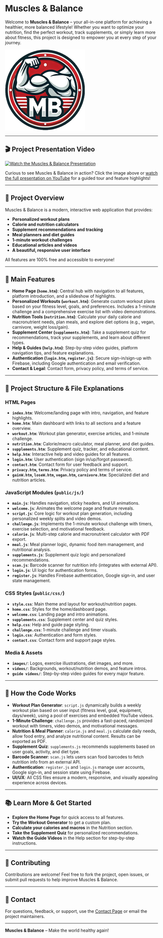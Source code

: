 # Muscles & Balance

Welcome to **Muscles & Balance** – your all-in-one platform for achieving a healthier, more balanced lifestyle! Whether you want to optimize your nutrition, find the perfect workout, track supplements, or simply learn more about fitness, this project is designed to empower you at every step of your journey.

![Muscles & Balance Logo](public/images/MBlogo.png)

---

## 🎬 Project Presentation Video

[![Watch the Muscles & Balance Presentation](https://img.youtube.com/vi/bhsddRrvvh0/0.jpg)](https://youtu.be/bhsddRrvvh0?si=TISFgPWqLhPs5UgX)

Curious to see Muscles & Balance in action? Click the image above or [watch the full presentation on YouTube](https://youtu.be/bhsddRrvvh0?si=TISFgPWqLhPs5UgX) for a guided tour and feature highlights!

---

## 🌟 Project Overview

Muscles & Balance is a modern, interactive web application that provides:
- **Personalized workout plans**
- **Calorie and nutrition calculators**
- **Supplement recommendations and tracking**
- **Meal planners and diet guides**
- **1-minute workout challenges**
- **Educational articles and videos**
- **A beautiful, responsive user interface**

All features are 100% free and accessible to everyone!

---

## 🚀 Main Features

- **Home Page (`home.htm`)**: Central hub with navigation to all features, platform introduction, and a slideshow of highlights.
- **Personalized Workouts (`workout.htm`)**: Generate custom workout plans based on your fitness level, goals, and preferences. Includes a 1-minute challenge and a comprehensive exercise list with video demonstrations.
- **Nutrition Tools (`nutrition.htm`)**: Calculate your daily calorie and macronutrient needs, plan meals, and explore diet options (e.g., vegan, carnivore, weight loss/gain).
- **Supplement Center (`supplements.htm`)**: Take a supplement quiz for recommendations, track your supplements, and learn about different types.
- **Help & Guides (`help.htm`)**: Step-by-step video guides, platform navigation tips, and feature explanations.
- **Authentication (`login.htm`, `register.js`)**: Secure sign-in/sign-up with Firebase, including Google authentication and email verification.
- **Contact & Legal**: Contact form, privacy policy, and terms of service.

---

## 📁 Project Structure & File Explanations

### HTML Pages
- **`index.htm`**: Welcome/landing page with intro, navigation, and feature highlights.
- **`home.htm`**: Main dashboard with links to all sections and a feature overview.
- **`workout.htm`**: Workout plan generator, exercise articles, and 1-minute challenge.
- **`nutrition.htm`**: Calorie/macro calculator, meal planner, and diet guides.
- **`supplements.htm`**: Supplement quiz, tracker, and educational content.
- **`help.htm`**: Interactive help and video guides for all features.
- **`login.htm`**: User authentication (sign in/up/forgot password).
- **`contact.htm`**: Contact form for user feedback and support.
- **`privacy.htm`, `terms.htm`**: Privacy policy and terms of service.
- **`gainW.htm`, `loseW.htm`, `vegan.htm`, `carnivore.htm`**: Specialized diet and nutrition articles.

### JavaScript Modules (`public/js/`)
- **`main.js`**: Handles navigation, sticky headers, and UI animations.
- **`welcome.js`**: Animates the welcome page and feature reveals.
- **`script.js`**: Core logic for workout plan generation, including personalized weekly splits and video demos.
- **`challenge.js`**: Implements the 1-minute workout challenge with timers, exercise selection, and motivational feedback.
- **`calorie.js`**: Multi-step calorie and macronutrient calculator with PDF export.
- **`meal.js`**: Meal planner logic, dynamic food item management, and nutritional analysis.
- **`supplements.js`**: Supplement quiz logic and personalized recommendations.
- **`scan.js`**: Barcode scanner for nutrition info (integrates with external API).
- **`login.js`**: UI logic for authentication forms.
- **`register.js`**: Handles Firebase authentication, Google sign-in, and user state management.

### CSS Styles (`public/css/`)
- **`style.css`**: Main theme and layout for workout/nutrition pages.
- **`home.css`**: Styles for the home/dashboard page.
- **`welcome.css`**: Landing page and intro animations.
- **`supplements.css`**: Supplement center and quiz styles.
- **`help.css`**: Help and guide page styling.
- **`challenge.css`**: 1-minute challenge and timer visuals.
- **`login.css`**: Authentication and form styles.
- **`contact.css`**: Contact form and support page styles.

### Media & Assets
- **`images/`**: Logos, exercise illustrations, diet images, and more.
- **`videos/`**: Backgrounds, workout/nutrition demos, and feature intros.
- **`guide videos/`**: Step-by-step video guides for every major feature.

---

## 🧩 How the Code Works

- **Workout Plan Generator**: `script.js` dynamically builds a weekly workout plan based on user input (fitness level, goal, equipment, days/week), using a pool of exercises and embedded YouTube videos.
- **1-Minute Challenge**: `challenge.js` provides a fast-paced, randomized workout with timers, video demos, and motivational messages.
- **Nutrition & Meal Planner**: `calorie.js` and `meal.js` calculate daily needs, allow food entry, and analyze nutritional content. Results can be exported as PDF.
- **Supplement Quiz**: `supplements.js` recommends supplements based on user goals, activity, and diet type.
- **Barcode Scanner**: `scan.js` lets users scan food barcodes to fetch nutrition info from an external API.
- **Authentication**: `register.js` and `login.js` manage user accounts, Google sign-in, and session state using Firebase.
- **UI/UX**: All CSS files ensure a modern, responsive, and visually appealing experience across devices.

---

## 📚 Learn More & Get Started

- **Explore the Home Page** for quick access to all features.
- **Try the Workout Generator** to get a custom plan.
- **Calculate your calories and macros** in the Nutrition section.
- **Take the Supplement Quiz** for personalized recommendations.
- **Watch the Guide Videos** in the Help section for step-by-step instructions.

---

## 🤝 Contributing

Contributions are welcome! Feel free to fork the project, open issues, or submit pull requests to help improve Muscles & Balance.

---

## 📧 Contact

For questions, feedback, or support, use the [Contact Page](https://muscles-and-balance-7.web.app/contact.htm) or email the project maintainers.

---

**Muscles & Balance** – Make the world healthy again!
